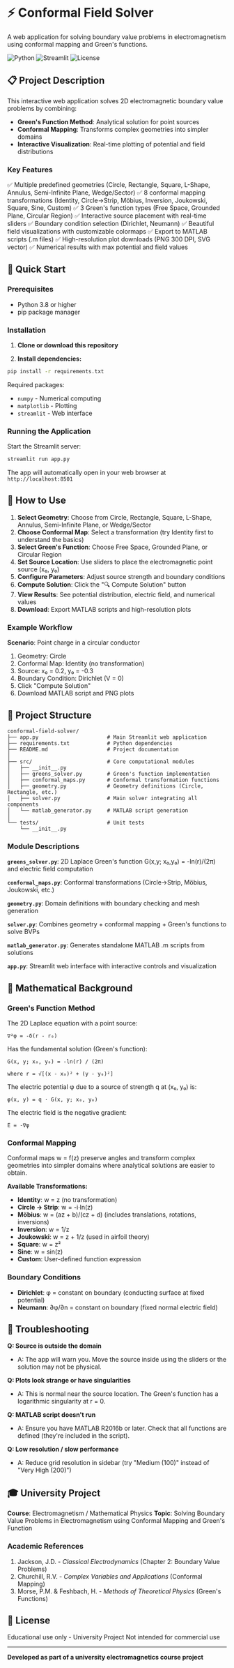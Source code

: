 # ⚡ Conformal Field Solver

A web application for solving boundary value problems in electromagnetism using conformal mapping and Green's functions.

![Python](https://img.shields.io/badge/Python-3.8+-blue.svg)
![Streamlit](https://img.shields.io/badge/Streamlit-1.28+-red.svg)
![License](https://img.shields.io/badge/License-Educational-green.svg)

## 📋 Project Description

This interactive web application solves 2D electromagnetic boundary value problems by combining:
- **Green's Function Method**: Analytical solution for point sources
- **Conformal Mapping**: Transforms complex geometries into simpler domains
- **Interactive Visualization**: Real-time plotting of potential and field distributions

### Key Features

✅ Multiple predefined geometries (Circle, Rectangle, Square, L-Shape, Annulus, Semi-Infinite Plane, Wedge/Sector)
✅ 8 conformal mapping transformations (Identity, Circle→Strip, Möbius, Inversion, Joukowski, Square, Sine, Custom)
✅ 3 Green's function types (Free Space, Grounded Plane, Circular Region)
✅ Interactive source placement with real-time sliders
✅ Boundary condition selection (Dirichlet, Neumann)
✅ Beautiful field visualizations with customizable colormaps
✅ Export to MATLAB scripts (.m files)
✅ High-resolution plot downloads (PNG 300 DPI, SVG vector)
✅ Numerical results with max potential and field values

## 🚀 Quick Start

### Prerequisites
- Python 3.8 or higher
- pip package manager

### Installation

1. **Clone or download this repository**

2. **Install dependencies:**
```bash
pip install -r requirements.txt
```

Required packages:
- `numpy` - Numerical computing
- `matplotlib` - Plotting
- `streamlit` - Web interface

### Running the Application

Start the Streamlit server:
```bash
streamlit run app.py
```

The app will automatically open in your web browser at `http://localhost:8501`

## 📖 How to Use

1. **Select Geometry**: Choose from Circle, Rectangle, Square, L-Shape, Annulus, Semi-Infinite Plane, or Wedge/Sector
2. **Choose Conformal Map**: Select a transformation (try Identity first to understand the basics)
3. **Select Green's Function**: Choose Free Space, Grounded Plane, or Circular Region
4. **Set Source Location**: Use sliders to place the electromagnetic point source (x₀, y₀)
5. **Configure Parameters**: Adjust source strength and boundary conditions
6. **Compute Solution**: Click the "🔍 Compute Solution" button
7. **View Results**: See potential distribution, electric field, and numerical values
8. **Download**: Export MATLAB scripts and high-resolution plots

### Example Workflow

**Scenario**: Point charge in a circular conductor
1. Geometry: Circle
2. Conformal Map: Identity (no transformation)
3. Source: x₀ = 0.2, y₀ = -0.3
4. Boundary Condition: Dirichlet (V = 0)
5. Click "Compute Solution"
6. Download MATLAB script and PNG plots

## 📁 Project Structure

```
conformal-field-solver/
├── app.py                      # Main Streamlit web application
├── requirements.txt            # Python dependencies
├── README.md                   # Project documentation
│
├── src/                        # Core computational modules
│   ├── __init__.py
│   ├── greens_solver.py        # Green's function implementation
│   ├── conformal_maps.py       # Conformal transformation functions
│   ├── geometry.py             # Geometry definitions (Circle, Rectangle, etc.)
│   ├── solver.py               # Main solver integrating all components
│   └── matlab_generator.py     # MATLAB script generation
│
└── tests/                      # Unit tests
    └── __init__.py
```

### Module Descriptions

**`greens_solver.py`**: 2D Laplace Green's function G(x,y; x₀,y₀) = -ln(r)/(2π) and electric field computation

**`conformal_maps.py`**: Conformal transformations (Circle→Strip, Möbius, Joukowski, etc.)

**`geometry.py`**: Domain definitions with boundary checking and mesh generation

**`solver.py`**: Combines geometry + conformal mapping + Green's functions to solve BVPs

**`matlab_generator.py`**: Generates standalone MATLAB .m scripts from solutions

**`app.py`**: Streamlit web interface with interactive controls and visualization

## 📐 Mathematical Background

### Green's Function Method

The 2D Laplace equation with a point source:
```
∇²φ = -δ(r - r₀)
```

Has the fundamental solution (Green's function):
```
G(x, y; x₀, y₀) = -ln(r) / (2π)

where r = √[(x - x₀)² + (y - y₀)²]
```

The electric potential φ due to a source of strength q at (x₀, y₀) is:
```
φ(x, y) = q · G(x, y; x₀, y₀)
```

The electric field is the negative gradient:
```
E = -∇φ
```

### Conformal Mapping

Conformal maps w = f(z) preserve angles and transform complex geometries into simpler domains where analytical solutions are easier to obtain.

**Available Transformations:**
- **Identity**: w = z (no transformation)
- **Circle → Strip**: w = -i·ln(z)
- **Möbius**: w = (az + b)/(cz + d) (includes translations, rotations, inversions)
- **Inversion**: w = 1/z
- **Joukowski**: w = z + 1/z (used in airfoil theory)
- **Square**: w = z²
- **Sine**: w = sin(z)
- **Custom**: User-defined function expression

### Boundary Conditions

- **Dirichlet**: φ = constant on boundary (conducting surface at fixed potential)
- **Neumann**: ∂φ/∂n = constant on boundary (fixed normal electric field)

## 🔧 Troubleshooting

**Q: Source is outside the domain**
- A: The app will warn you. Move the source inside using the sliders or the solution may not be physical.

**Q: Plots look strange or have singularities**
- A: This is normal near the source location. The Green's function has a logarithmic singularity at r = 0.

**Q: MATLAB script doesn't run**
- A: Ensure you have MATLAB R2016b or later. Check that all functions are defined (they're included in the script).

**Q: Low resolution / slow performance**
- A: Reduce grid resolution in sidebar (try "Medium (100)" instead of "Very High (200)")

## 🎓 University Project

**Course**: Electromagnetism / Mathematical Physics
**Topic**: Solving Boundary Value Problems in Electromagnetism using Conformal Mapping and Green's Function

### Academic References

1. Jackson, J.D. - *Classical Electrodynamics* (Chapter 2: Boundary Value Problems)
2. Churchill, R.V. - *Complex Variables and Applications* (Conformal Mapping)
3. Morse, P.M. & Feshbach, H. - *Methods of Theoretical Physics* (Green's Functions)

## 📝 License

Educational use only - University Project
Not intended for commercial use

---

**Developed as part of a university electromagnetics course project**
